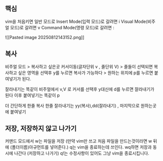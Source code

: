 ## 핵심
vim을 처음키면 일반 모드로 
Insert Mode(입력 모드)로 갈려면 i
Visual Mode(비주얼 모드)로 갈려면 v
Command Mode(명령 모드)로 갈려면 :

![[Pasted image 20250812143152.png]]

## 복사
비주얼 모드 > 복사하고 싶은곳 커서이동(글자단위 v , 줄단위 V) > 줄들이 선택되면 복사하고 싶은 영역을 선택후 y를 누르면 복사가 가능하다 > 원하는 위치에 p를 누르면 붙여넣기가 된다.

잘라내기는 똑같이 비주얼에서 v,V 로 커서를 선택후 y대신에 d를 누르면 잘라내기가 된다 이후 붙여넣기는 똑같이 p

더 간단하게 한줄 복사 한줄 잘라내기는 yy(복사),dd(잘라내기) , 마지막으로 원하는곳에 붙여넣기

## 저장, 저장하지 않고 나가기
커맨드 모드에서
w는 파일을 저장 (만약 vim만 쓰고 처음 파일을 만드는것이라면 w 뒤에 (폴더이름)아규먼트를 넣어준다.)
q는 vim을 종료하는데 쓰인다.
wq하면 저장과 동시에 나간다 (저장하고 나가기)
q!는 수정사항이 있어도 그냥 vim을 종료시킵니다.